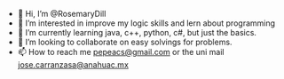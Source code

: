 - 👋 Hi, I’m @RosemaryDill
- 👀 I’m interested in improve my logic skills and lern about programming
- 🌱 I’m currently learning java, c++, python, c#, but just the basics.
- 💞️ I’m looking to collaborate on easy solvings for problems.
- 📫 How to reach me pepeacs@gmail.com or the uni mail jose.carranzasa@anahuac.mx

<!---
RosemaryDill/RosemaryDill is a ✨ special ✨ repository because its `README.md` (this file) appears on your GitHub profile.
You can click the Preview link to take a look at your changes.
--->
